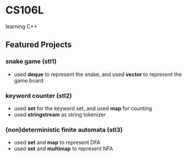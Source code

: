 # CS106L
learning C++

## Featured Projects
### snake game (stl1)
- used **deque** to represent the snake, and used **vector** to represent the game board

### keyword counter (stl2)
- used **set** for the keyword set, and used **map** for counting
- used **stringstream** as string tokenizer

### (non)deterministic finite automata (stl3)
- used **set** and **map** to represent DFA
- used **set** and **multimap** to represent NFA
